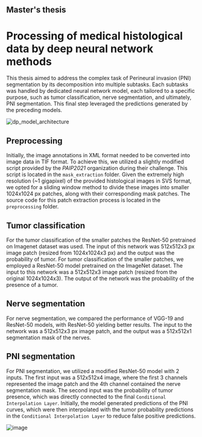 ﻿## Master's thesis
# Processing of medical histological data by deep neural network methods

This thesis aimed to address the complex task of Perineural invasion (PNI) segmentation by its decomposition into multiple subtasks. Each subtasks was handled by dedicated neural network model, each tailored to a specific purpose, such as tumor classification, nerve segmentation, and ultimately, PNI segmentation. This final step leveraged the predictions generated by the preceding models.  

![dp_model_architecture](https://github.com/semjacko/master_thesis/assets/43437335/c18845fc-b077-4a9f-aff5-7e994bf95ee7)

## Preprocessing
Initially, the image annotations in XML format needed to be converted into image data in TIF format. To achieve this, we utilized a slightly modified script provided by the _PAIP2021_ organization during their challenge. This script is located in the `mask_extraction` folder. Given the extremely high resolution (~1 gigapixel) of the provided histological images in SVS format, we opted for a sliding window method to divide these images into smaller 1024x1024 px patches, along with their corresponding mask patches. The source code for this patch extraction process is located in the `preprocessing` folder.

## Tumor classification
For the tumor classification of the smaller patches the ResNet-50 pretrained on Imagenet dataset was used. The input of this network was 512x512x3 px image patch (resized from 1024x1024x3 px) and the output was the probability of tumor.
For tumor classification of the smaller patches, we employed a ResNet-50 model pretrained on the ImageNet dataset. The input to this network was a 512x512x3 image patch (resized from the original 1024x1024x3). The output of the network was the probability of the presence of a tumor.

## Nerve segmentation
For nerve segmentation, we compared the performance of VGG-19 and ResNet-50 models, with ResNet-50 yielding better results. The input to the network was a 512x512x3 px image patch, and the output was a 512x512x1 segmentation mask of the nerves.

## PNI segmentation
For PNI segmentation, we utilized a modified ResNet-50 model with 2 inputs. The first input was a 512x512x4 image, where the first 3 channels represented the image patch and the 4th channel contained the nerve segmentation mask. The second input was the probability of tumor presence, which was directly connected to the final `Conditional Interpolation Layer`. Initially, the model generated predictions of the PNI curves, which were then interpolated with the tumor probability predictions in the `Conditional Interpolation Layer` to reduce false positive predictions.

![image](https://github.com/semjacko/master_thesis/assets/43437335/41142794-74d8-4437-a5b6-36abd09ba531)
